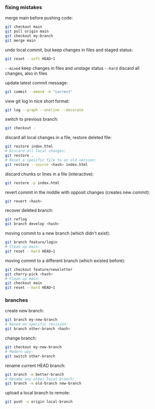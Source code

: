 ### fixing mistakes
merge main before pushing code:
```bash
git checkout main
git pull origin main
git checkout my-branch
git merge main
```

undo local commit, but keep changes in files and staged status:
```bash
git reset --soft HEAD~1
```

`--mixed` keep changes in files and unstage status
`--hard` discard all changes, also in files

update latest commit message:
```bash
git commit --amend -m "correct"
```

view git log in nice short format:
```bash
git log --graph --oneline --decorate
```

switch to previous branch:
```bash
git checkout -
```

discard all local changes in a file, restore deleted file:
```bash
git restore index.html
# Discard all local changes:
git restore .
# Reset a speicfic file to an old version:
git restore --source <hash> index.html
```

discard chunks or lines in a file (interactive):
```bash
git restore -p index.html
```

revert commit in the middle with opposit changes (creates new commit):
```bash
git revert <hash>
```

recover deleted branch:
```bash
git reflog
git branch develop <hash>
```

moving commit to a new branch (which didn't exist):
```bash
git branch feature/login
# Clean up main:
git reset --hard HEAD~1
```

moving commit to a different branch (which existed before):
```bash
git checkout feature/newsletter
git cherry-pick <hash>
# Clean up main:
git checkout main
git reset --hard HEAD~1
```

### branches
create new branch:
```bash
git branch my-new-branch
# Based on specific revision:
git branch other-branch <hash>
```

change branch:
```bash
git checkout my-new-branch
# Modern way:
git switch other-branch
```

rename current HEAD branch:
```bash
git branch -m better-branch
# Rename any other local branch:
git branch -m old-branch new-branch
```

upload a local branch to remote:
```bash
git push -u origin local-branch
```